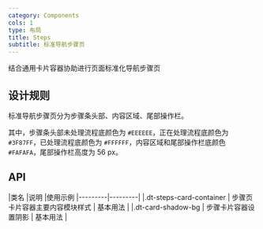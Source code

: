 ```yaml
---
category: Components
cols: 1
type: 布局
title: Steps
subtitle: 标准导航步骤页
---
```


结合通用卡片容器协助进行页面标准化导航步骤页

## 设计规则

标准导航步骤页分为步骤条头部、内容区域、尾部操作栏。

其中，步骤条头部未处理流程底颜色为 `#EEEEEE`，正在处理流程底颜色为 `#3F87FF`，已处理流程底颜色为 `#FFFFFF`，内容区域和尾部操作栏底颜色 `#FAFAFA`，尾部操作栏高度为 56 px。

## API

|类名      |说明  |使用示例
|---------|---------|
|.dt-steps-card-container     |    步骤页卡片容器主要内容模块样式     | 基本用法 |
|.dt-card-shadow-bg     |    步骤卡片容器设置阴影        | 基本用法 |
